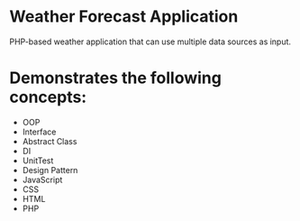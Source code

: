 Weather Forecast Application
============================

PHP-based weather application that can use multiple data sources as input.

Demonstrates the following concepts:
===================================
*    OOP
*    Interface
*    Abstract Class 
*    DI
*    UnitTest
*    Design Pattern
*    JavaScript
*    CSS
*    HTML
*    PHP
